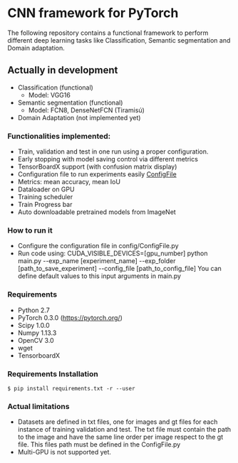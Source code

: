 # CNN framework for PyTorch

The following repository contains a functional framework to perform different deep learning tasks like Classification, Semantic segmentation and Domain adaptation.

## Actually in development
- Classification (functional)
    - Model: VGG16
- Semantic segmentation (functional)
    - Model: FCN8, DenseNetFCN (Tiramisú)
- Domain Adaptation (not implemented yet)

### Functionalities implemented:
- Train, validation and test in one run using a proper configuration.
- Early stopping with model saving control via different metrics
- TensorBoardX support (with confusion matrix display)
- Configuration file to run experiments easily [ConfigFile](https://github.com/gvillalonga89/CNN_framework_PyTorch_private/tree/master/config)
- Metrics: mean accuracy, mean IoU
- Dataloader on GPU
- Training scheduler
- Train Progress bar
- Auto downloadable pretrained models from ImageNet

### How to run it
- Configure the configuration file in config/ConfigFile.py
- Run code using: CUDA_VISIBLE_DEVICES=[gpu_number] python main.py --exp_name [experiment_name] 
  --exp_folder [path_to_save_experiment] --config_file [path_to_config_file]
  You can define default values to this input arguments in main.py
  
### Requirements
 - Python 2.7
 - PyTorch 0.3.0 (https://pytorch.org/)
 - Scipy 1.0.0
 - Numpy 1.13.3
 - OpenCV 3.0
 - wget
 - TensorboardX
 ### Requirements Installation
```
$ pip install requirements.txt -r --user
```
  
### Actual limitations
- Datasets are defined in txt files, one for images and gt files for each instance of training validation and test. The txt file must contain the path to the image and have the same line order per image respect to the gt file. This files path must be defined in the ConfigFile.py
- Multi-GPU is not supported yet.
